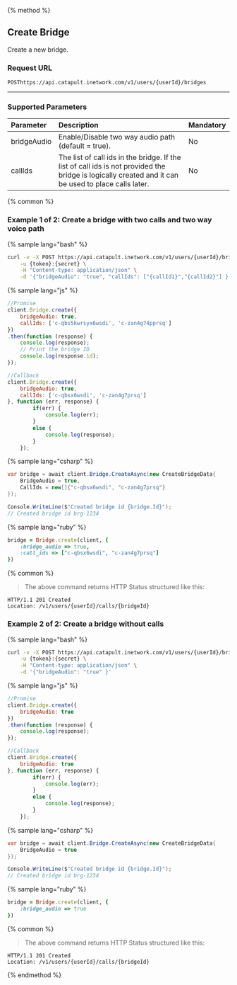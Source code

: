 {% method %}

## Create Bridge

Create a new bridge.

### Request URL

<code class="post">POST</code>`https://api.catapult.inetwork.com/v1/users/{userId}/bridges`

---

### Supported Parameters

| Parameter   | Description                                                                                                                                          | Mandatory |
|:------------|:-----------------------------------------------------------------------------------------------------------------------------------------------------|:----------|
| bridgeAudio | Enable/Disable two way audio path (default = true).                                                                                                  | No        |
| callIds     | The list of call ids in the bridge. If the list of call ids is not provided the bridge is logically created and it can be used to place calls later. | No        |

{% common %}

### Example 1 of 2: Create a bridge with two calls and two way voice path

{% sample lang="bash" %}

```bash
curl -v -X POST https://api.catapult.inetwork.com/v1/users/{userId}/bridges/ \
	-u {token}:{secret} \
	-H "Content-type: application/json" \
	-d '{"bridgeAudio": "true", "callIds": ["{callId1}","{callId2}"] }'
```

{% sample lang="js" %}

```js
//Promise
client.Bridge.create({
	bridgeAudio: true,
	callIds: ['c-qbs5kwrsyx6wsdi', 'c-zan4g74pprsq']
})
.then(function (response) {
	console.log(response);
	// Print the bridge ID
	console.log(response.id);
});

//Callback
client.Bridge.create({
	bridgeAudio: true,
	callIds: ['c-qbsx6wsdi', 'c-zan4g7prsq']
}, function (err, response) {
		if(err) {
			console.log(err);
		}
		else {
			console.log(response);
		}
	});
  ```

{% sample lang="csharp" %}

```csharp
var bridge = await client.Bridge.CreateAsync(new CreateBridgeData{
	BridgeAudio = true,
	CallIds = new[]{"c-qbsx6wsdi", "c-zan4g7prsq"}
});

Console.WriteLine($"Created bridge id {bridge.Id}");
// Created bridge id brg-1234
```

{% sample lang="ruby" %}

```ruby
bridge = Bridge.create(client, {
	:bridge_audio => true,
	:call_ids => ["c-qbsx6wsdi", "c-zan4g7prsq"]
})
```

{% common %}

> The above command returns HTTP Status structured like this:
```
HTTP/1.1 201 Created
Location: /v1/users/{userId}/calls/{bridgeId}
```

### Example 2 of 2: Create a bridge without calls

{% sample lang="bash" %}

```bash
curl -v -X POST https://api.catapult.inetwork.com/v1/users/{userId}/bridges/ \
	-u {token}:{secret} \
	-H "Content-type: application/json" \
	-d '{"bridgeAudio": "true" }'
```
{% sample lang="js" %}

```js
//Promise
client.Bridge.create({
	bridgeAudio: true
})
.then(function (response) {
	console.log(response);
});

//Callback
client.Bridge.create({
	bridgeAudio: true
}, function (err, response) {
		if(err) {
			console.log(err);
		}
		else {
			console.log(response);
		}
	});
  ```

{% sample lang="csharp" %}

```csharp
var bridge = await client.Bridge.CreateAsync(new CreateBridgeData{
	BridgeAudio = true
});

Console.WriteLine($"Created bridge id {bridge.Id}");
// Created bridge id brg-1234

```

{% sample lang="ruby" %}

```ruby
bridge = Bridge.create(client, {
	:bridge_audio => true
})
```

{% common %}

> The above command returns HTTP Status structured like this:
```
HTTP/1.1 201 Created
Location: /v1/users/{userId}/calls/{bridgeId}
```

{% endmethod %}
